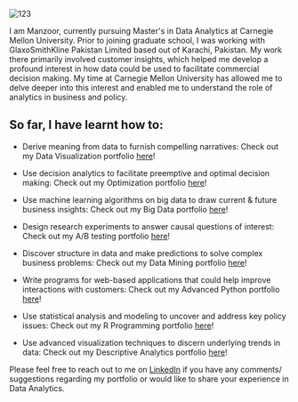 ![123](https://user-images.githubusercontent.com/93225948/159189980-f66aad3c-1321-4ce8-8944-45b7f8bc5216.jpg)

I am Manzoor, currently pursuing Master's in Data Analytics at Carnegie Mellon University. Prior to joining graduate school, I was working with GlaxoSmithKline Pakistan Limited based out of Karachi, Pakistan. My work there primarily involved customer insights, which helped me develop a profound interest in how data could be used to facilitate commercial decision making. My time at Carnegie Mellon University has allowed me to delve deeper into this interest and enabled me to understand the role of analytics in business and policy. 

## So far, I have learnt how to:

* Derive meaning from data to furnish compelling narratives: Check out my Data Visualization portfolio [here](https://mhmirza.github.io/DataViz/)!

* Use decision analytics to facilitate preemptive and optimal decision making: Check out my Optimization portfolio [here](https://mhmirza.github.io/Optimization/)!

* Use machine learning algorithms on big data to draw current & future business insights: Check out my Big Data portfolio [here](https://mhmirza.github.io/BigData/)!

* Design research experiments to answer causal questions of interest: Check out my A/B testing portfolio [here](https://mhmirza.github.io/ABTesting/)!

* Discover structure in data and make predictions to solve complex business problems: Check out my Data Mining portfolio [here](https://mhmirza.github.io/DataMining/)!

* Write programs for web-based applications that could help improve interactions with customers: Check out my Advanced Python portfolio [here](https://mhmirza.github.io/PythonProgramming/)!

* Use statistical analysis and modeling to uncover and address key policy issues: Check out my R Programming portfolio [here](https://mhmirza.github.io/RAnalytics/)!

* Use advanced visualization techniques to discern underlying trends in data: Check out my Descriptive Analytics portfolio [here](https://mhmirza.github.io/DescriptiveAnalytics/)!

Please feel free to reach out to me on [LinkedIn](https://www.linkedin.com/in/manzoorhassanmirza/) if you have any comments/ suggestions regarding my portfolio or would like to share your experience in Data Analytics.
